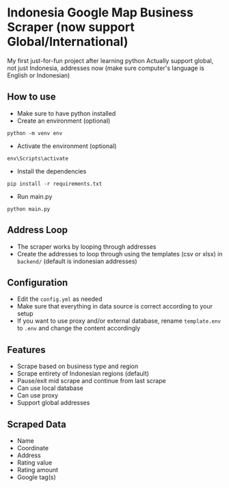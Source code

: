 # Indonesia Google Map Business Scraper (now support Global/International)
My first just-for-fun project after learning python
Actually support global, not just Indonesia, addresses now (make sure computer's language is English or Indonesian)

## How to use
- Make sure to have python installed
- Create an environment (optional)
```
python -m venv env
```
- Activate the environment  (optional)
```
env\Scripts\activate
```
- Install the dependencies
```
pip install -r requirements.txt
```
- Run main.py
```
python main.py
```

## Address Loop
- The scraper works by looping through addresses
- Create the addresses to loop through using the templates (csv or xlsx) in `backend/` (default is indonesian addresses)

## Configuration
- Edit the `config.yml` as needed
- Make sure that everything in data source is correct according to your setup
- If you want to use proxy and/or external database, rename `template.env` to `.env` and change the content accordingly

## Features
- Scrape based on business type and region
- Scrape entirety of Indonesian regions (default)
- Pause/exit mid scrape and continue from last scrape
- Can use local database
- Can use proxy
- Support global addresses

## Scraped Data
- Name
- Coordinate
- Address
- Rating value
- Rating amount
- Google tag(s)